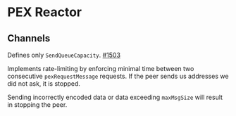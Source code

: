 # PEX Reactor

## Channels

Defines only `SendQueueCapacity`. [#1503](https://github.com/zlyzol/tendermint-0.32.3/issues/1503)

Implements rate-limiting by enforcing minimal time between two consecutive
`pexRequestMessage` requests. If the peer sends us addresses we did not ask,
it is stopped.

Sending incorrectly encoded data or data exceeding `maxMsgSize` will result
in stopping the peer.
